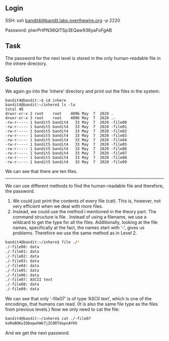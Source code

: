## Login
SSH: ssh bandit4@bandit.labs.overthewire.org -p 2220

Password: pIwrPrtPN36QITSp3EQaw936yaFoFgAB

## Task
The password for the next level is stored in the only human-readable file in the inhere directory.

## Solution
We again go into the ‘inhere’ directory and print out the files in the system:
```
bandit4@bandit:~$ cd inhere
bandit4@bandit:~/inhere$ ls -la
total 48
drwxr-xr-x 2 root    root    4096 May  7  2020 .
drwxr-xr-x 3 root    root    4096 May  7  2020 ..
-rw-r----- 1 bandit5 bandit4   33 May  7  2020 -file00
-rw-r----- 1 bandit5 bandit4   33 May  7  2020 -file01
-rw-r----- 1 bandit5 bandit4   33 May  7  2020 -file02
-rw-r----- 1 bandit5 bandit4   33 May  7  2020 -file03
-rw-r----- 1 bandit5 bandit4   33 May  7  2020 -file04
-rw-r----- 1 bandit5 bandit4   33 May  7  2020 -file05
-rw-r----- 1 bandit5 bandit4   33 May  7  2020 -file06
-rw-r----- 1 bandit5 bandit4   33 May  7  2020 -file07
-rw-r----- 1 bandit5 bandit4   33 May  7  2020 -file08
-rw-r----- 1 bandit5 bandit4   33 May  7  2020 -file09
```
We can see that there are ten files.
<hr>

We can use different methods to find the human-readable file and therefore, the password.

1. We could just print the contents of every file (cat). This is, however, not very efficient when we deal with more files.
2. Instead, we could use the method I mentioned in the theory part. The command structure is file <filename>. Instead of using a filename, we use a wildcard to get the type for all the files. Additionally, looking at the file names, specifically at the fact, the names start with ‘-’, gives us problems. Therefore we use the same method as in Level 2.

```bash
bandit4@bandit:~/inhere$ file ./*
./-file00: data
./-file01: data
./-file02: data
./-file03: data
./-file04: data
./-file05: data
./-file06: data
./-file07: ASCII text
./-file08: data
./-file09: data
```
We can see that only ‘-file07’ is of type ‘ASCII text’, which is one of the encodings, that humans can read. (It is also the same file type as the files from previous levels.) Now we only need to cat the file:
```bash
bandit4@bandit:~/inhere$ cat ./-file07
koReBOKuIDDepwhWk7jZC0RTdopnAYKh
```
And we get the next password.
